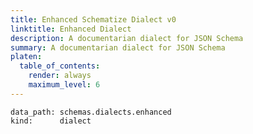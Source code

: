 ```yaml
---
title: Enhanced Schematize Dialect v0
linktitle: Enhanced Dialect
description: A documentarian dialect for JSON Schema
summary: A documentarian dialect for JSON Schema
platen:
  table_of_contents:
    render: always
    maximum_level: 6
---
```


```schematize
data_path: schemas.dialects.enhanced
kind:      dialect
```
